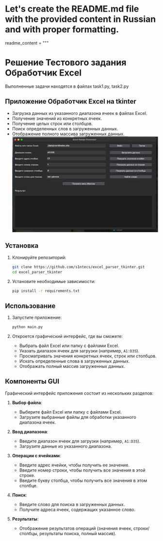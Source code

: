 # Let's create the README.md file with the provided content in Russian and with proper formatting.

readme_content = """
# Решение Тестового задания Обработчик Excel
Выполненные задачи находятся в файлах task1.py, task2.py

## Приложение Обработчик Excel на tkinter
- Загрузка данных из указанного диапазона ячеек в файлах Excel.
- Получение значений из конкретных ячеек.
- Получение целых строк или столбцов.
- Поиск определенных слов в загруженных данных.
- Отображение полного массива загруженных данных.
![Скриншот](docs/tkinter.png)
## Установка
1. Клонируйте репозиторий:
    ```bash
    git clone https://github.com/s1ntecs/excel_parser_tkinter.git
    cd excel_parser_tkinter
    ```

2. Установите необходимые зависимости:
    ```bash
    pip install -r requirements.txt
    ```

## Использование
1. Запустите приложение:
    ```bash
    python main.py
    ```

2. Откроется графический интерфейс, где вы сможете:
    - Выбрать файл Excel или папку с файлами Excel.
    - Указать диапазон ячеек для загрузки (например, `A1:D35`).
    - Просматривать значения конкретных ячеек, строк или столбцов.
    - Искать определенные слова в загруженных данных.
    - Отображать полный массив загруженных данных.

## Компоненты GUI
Графический интерфейс приложения состоит из нескольких разделов:

1. **Выбор файла**:
    - Выберите файл Excel или папку с файлами Excel.
    - Загрузите выбранные файлы для обработки указанного диапазона ячеек.

2. **Ввод диапазона**:
    - Введите диапазон ячеек для загрузки (например, `A1:D35`).
    - Загрузите данные из указанного диапазона.

3. **Операции с ячейками**:
    - Введите адрес ячейки, чтобы получить ее значение.
    - Введите номер строки, чтобы получить все значения в этой строке.
    - Введите букву столбца, чтобы получить все значения в этом столбце.

4. **Поиск**:
    - Введите слово для поиска в загруженных данных.
    - Получите адреса ячеек, содержащих указанное слово.

5. **Результаты**:
    - Отображение результатов операций (значения ячеек, строки/столбцы, результаты поиска, полный массив).
